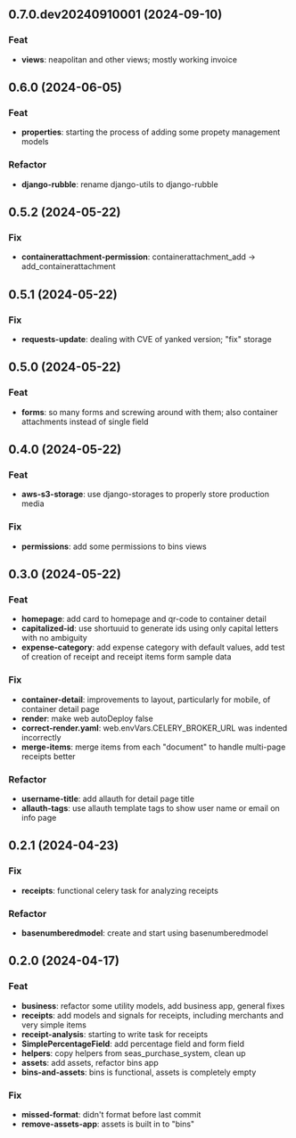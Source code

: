 ## 0.7.0.dev20240910001 (2024-09-10)

### Feat

- **views**: neapolitan and other views; mostly working invoice

## 0.6.0 (2024-06-05)

### Feat

- **properties**: starting the process of adding some propety management models

### Refactor

- **django-rubble**: rename django-utils to django-rubble

## 0.5.2 (2024-05-22)

### Fix

- **containerattachment-permission**: containerattachment_add -> add_containerattachment

## 0.5.1 (2024-05-22)

### Fix

- **requests-update**: dealing with CVE of yanked version; "fix" storage

## 0.5.0 (2024-05-22)

### Feat

- **forms**: so many forms and screwing around with them; also container attachments instead of single field

## 0.4.0 (2024-05-22)

### Feat

- **aws-s3-storage**: use django-storages to properly store production media

### Fix

- **permissions**: add some permissions to bins views

## 0.3.0 (2024-05-22)

### Feat

- **homepage**: add card to homepage and qr-code to container detail
- **capitalized-id**: use shortuuid to generate ids using only capital letters with no ambiguity
- **expense-category**: add expense category with default values, add test of creation of receipt and receipt items form sample data

### Fix

- **container-detail**: improvements to layout, particularly for mobile, of container detail page
- **render**: make web autoDeploy false
- **correct-render.yaml**: web.envVars.CELERY_BROKER_URL was indented incorrectly
- **merge-items**: merge items from each "document" to handle multi-page receipts better

### Refactor

- **username-title**: add allauth for detail page title
- **allauth-tags**: use allauth template tags to show user name or email on info page

## 0.2.1 (2024-04-23)

### Fix

- **receipts**: functional celery task for analyzing receipts

### Refactor

- **basenumberedmodel**: create and start using basenumberedmodel

## 0.2.0 (2024-04-17)

### Feat

- **business**: refactor some utility models, add business app, general fixes
- **receipts**: add models and signals for receipts, including merchants and very simple items
- **receipt-analysis**: starting to write task for receipts
- **SimplePercentageField**: add percentage field and form field
- **helpers**: copy helpers from seas_purchase_system, clean up
- **assets**: add assets, refactor bins app
- **bins-and-assets**: bins is functional, assets is completely empty

### Fix

- **missed-format**: didn't format before last commit
- **remove-assets-app**: assets is built in to "bins"
